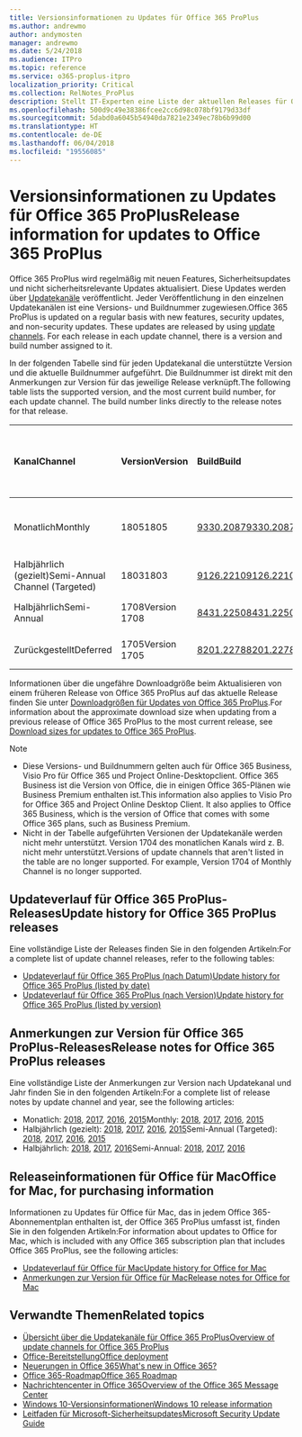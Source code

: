 ```yaml
---
title: Versionsinformationen zu Updates für Office 365 ProPlus
ms.author: andrewmo
author: andymosten
manager: andrewmo
ms.date: 5/24/2018
ms.audience: ITPro
ms.topic: reference
ms.service: o365-proplus-itpro
localization_priority: Critical
ms.collection: RelNotes_ProPlus
description: Stellt IT-Experten eine Liste der aktuellen Releases für Office 365 ProPlus für jeden Updatekanal sowie Links zu Anmerkungen zur Version und zum Updateverlauf zur Verfügung.
ms.openlocfilehash: 500d9c49e38386fcee2cc6d98c078bf9179d33df
ms.sourcegitcommit: 5dabd0a6045b54940da7821e2349ec78b6b99d00
ms.translationtype: HT
ms.contentlocale: de-DE
ms.lasthandoff: 06/04/2018
ms.locfileid: "19556085"
---
```

# <a name="release-information-for-updates-to-office-365-proplus"></a><span data-ttu-id="f040a-103">Versionsinformationen zu Updates für Office 365 ProPlus</span><span class="sxs-lookup"><span data-stu-id="f040a-103">Release information for updates to Office 365 ProPlus</span></span>

<span data-ttu-id="f040a-p101">Office 365 ProPlus wird regelmäßig mit neuen Features, Sicherheitsupdates und nicht sicherheitsrelevante Updates aktualisiert. Diese Updates werden über [Updatekanäle](https://docs.microsoft.com/deployoffice/overview-of-update-channels-for-office-365-proplus) veröffentlicht. Jeder Veröffentlichung in den einzelnen Updatekanälen ist eine Versions- und Buildnummer zugewiesen.</span><span class="sxs-lookup"><span data-stu-id="f040a-p101">Office 365 ProPlus is updated on a regular basis with new features, security updates, and non-security updates. These updates are released by using [update channels](https://docs.microsoft.com/deployoffice/overview-of-update-channels-for-office-365-proplus). For each release in each update channel, there is a version and build number assigned to it.</span></span> 

<span data-ttu-id="f040a-p102">In der folgenden Tabelle sind für jeden Updatekanal die unterstützte Version und die aktuelle Buildnummer aufgeführt. Die Buildnummer ist direkt mit den Anmerkungen zur Version für das jeweilige Release verknüpft.</span><span class="sxs-lookup"><span data-stu-id="f040a-p102">The following table lists the supported version, and the most current build number, for each update channel. The build number links directly to the release notes for that release.</span></span> 

  
|<span data-ttu-id="f040a-109">**Kanal**</span><span class="sxs-lookup"><span data-stu-id="f040a-109">**Channel**</span></span>|<span data-ttu-id="f040a-110">**Version**</span><span class="sxs-lookup"><span data-stu-id="f040a-110">**Version**</span></span>|<span data-ttu-id="f040a-111">**Build**</span><span class="sxs-lookup"><span data-stu-id="f040a-111">**Build**</span></span>|<span data-ttu-id="f040a-112">**Veröffentlichungsdatum**</span><span class="sxs-lookup"><span data-stu-id="f040a-112">**Release Date**</span></span>|<span data-ttu-id="f040a-113">**Aktuelle Version wird unterstützt bis**</span><span class="sxs-lookup"><span data-stu-id="f040a-113">**Current version supported until**</span></span>|
|:-----|:-----|:-----|:-----|:-----|
|<span data-ttu-id="f040a-114">Monatlich</span><span class="sxs-lookup"><span data-stu-id="f040a-114">Monthly</span></span>  <br/> |<span data-ttu-id="f040a-115">1805</span><span class="sxs-lookup"><span data-stu-id="f040a-115">1805</span></span>  <br/> |[<span data-ttu-id="f040a-116">9330.2087</span><span class="sxs-lookup"><span data-stu-id="f040a-116">9330.2087</span></span>](monthly-channel-2018.md#version-1805-may-24)  <br/> | <span data-ttu-id="f040a-117">24. Mai 2018</span><span class="sxs-lookup"><span data-stu-id="f040a-117">May 24, 2018</span></span>  <br/> |<span data-ttu-id="f040a-118">Veröffentlichung von Version 1806</span><span class="sxs-lookup"><span data-stu-id="f040a-118">Version 1806 is released</span></span> <br/>|
|<span data-ttu-id="f040a-119">Halbjährlich (gezielt)</span><span class="sxs-lookup"><span data-stu-id="f040a-119">Semi-Annual Channel (Targeted)</span></span>  <br/> |<span data-ttu-id="f040a-120">1803</span><span class="sxs-lookup"><span data-stu-id="f040a-120">1803</span></span>  <br/> |[<span data-ttu-id="f040a-121">9126.2210</span><span class="sxs-lookup"><span data-stu-id="f040a-121">9126.2210</span></span>](semi-annual-channel-targeted-2018.md#version-1803-may-18)  <br/> | <span data-ttu-id="f040a-122">18. Mai 2018</span><span class="sxs-lookup"><span data-stu-id="f040a-122">May 18, 2018</span></span>  <br/> |<span data-ttu-id="f040a-123">11. September 2018</span><span class="sxs-lookup"><span data-stu-id="f040a-123">September 11, 2018</span></span> <br/>|
|<span data-ttu-id="f040a-124">Halbjährlich</span><span class="sxs-lookup"><span data-stu-id="f040a-124">Semi-Annual</span></span> <br/> |<span data-ttu-id="f040a-125">1708</span><span class="sxs-lookup"><span data-stu-id="f040a-125">Version 1708</span></span>  <br/> | [<span data-ttu-id="f040a-126">8431.2250</span><span class="sxs-lookup"><span data-stu-id="f040a-126">8431.2250</span></span>](semi-annual-channel-2018.md#version-1708-may-8) <br/> |<span data-ttu-id="f040a-127">8. Mai 2018</span><span class="sxs-lookup"><span data-stu-id="f040a-127">May 8, 2018</span></span>  <br/> |<span data-ttu-id="f040a-128">12. März 2019</span><span class="sxs-lookup"><span data-stu-id="f040a-128">March 12, 2019</span></span> <br/>|
|<span data-ttu-id="f040a-129">Zurückgestellt</span><span class="sxs-lookup"><span data-stu-id="f040a-129">Deferred</span></span> <br/> |<span data-ttu-id="f040a-130">1705</span><span class="sxs-lookup"><span data-stu-id="f040a-130">Version 1705</span></span>  <br/> |[<span data-ttu-id="f040a-131">8201.2278</span><span class="sxs-lookup"><span data-stu-id="f040a-131">8201.2278</span></span>](semi-annual-channel-2018.md#version-1705-may-8)  <br/> | <span data-ttu-id="f040a-132">8. Mai 2018</span><span class="sxs-lookup"><span data-stu-id="f040a-132">May 8, 2018</span></span>  <br/> |<span data-ttu-id="f040a-133">10. Juli 2018</span><span class="sxs-lookup"><span data-stu-id="f040a-133">July 10, 2018</span></span> <br/>|

<span data-ttu-id="f040a-134">Informationen über die ungefähre Downloadgröße beim Aktualisieren von einem früheren Release von Office 365 ProPlus auf das aktuelle Release finden Sie unter [Downloadgrößen für Updates von Office 365 ProPlus](download-sizes-office365-proplus-updates.md).</span><span class="sxs-lookup"><span data-stu-id="f040a-134">For information about the approximate download size when updating from a previous release of Office 365 ProPlus to the most current release, see [Download sizes for updates to Office 365 ProPlus](download-sizes-office365-proplus-updates.md).</span></span>

> [!NOTE]
> - <span data-ttu-id="f040a-p103">Diese Versions- und Buildnummern gelten auch für Office 365 Business, Visio Pro für Office 365 und Project Online-Desktopclient. Office 365 Business ist die Version von Office, die in einigen Office 365-Plänen wie Business Premium enthalten ist.</span><span class="sxs-lookup"><span data-stu-id="f040a-p103">This information also applies to Visio Pro for Office 365 and Project Online Desktop Client. It also applies to Office 365 Business, which is the version of Office that comes with some Office 365 plans, such as Business Premium.</span></span>
> - <span data-ttu-id="f040a-p104">Nicht in der Tabelle aufgeführten Versionen der Updatekanäle werden nicht mehr unterstützt. Version 1704 des monatlichen Kanals wird z. B. nicht mehr unterstützt.</span><span class="sxs-lookup"><span data-stu-id="f040a-p104">Versions of update channels that aren't listed in the table are no longer supported. For example, Version 1704 of Monthly Channel is no longer supported.</span></span> 


## <a name="update-history-for-office-365-proplus-releases"></a><span data-ttu-id="f040a-139">Updateverlauf für Office 365 ProPlus-Releases</span><span class="sxs-lookup"><span data-stu-id="f040a-139">Update history for Office 365 ProPlus releases</span></span>

<span data-ttu-id="f040a-140">Eine vollständige Liste der Releases finden Sie in den folgenden Artikeln:</span><span class="sxs-lookup"><span data-stu-id="f040a-140">For a complete list of update channel releases, refer to the following tables:</span></span>
 - [<span data-ttu-id="f040a-141">Updateverlauf für Office 365 ProPlus (nach Datum)</span><span class="sxs-lookup"><span data-stu-id="f040a-141">Update history for Office 365 ProPlus (listed by date)</span></span>](update-history-office365-proplus-by-date.md)
 - [<span data-ttu-id="f040a-142">Updateverlauf für Office 365 ProPlus (nach Version)</span><span class="sxs-lookup"><span data-stu-id="f040a-142">Update history for Office 365 ProPlus (listed by version)</span></span>](update-history-office365-proplus-by-version.md)

## <a name="release-notes-for-office-365-proplus-releases"></a><span data-ttu-id="f040a-143">Anmerkungen zur Version für Office 365 ProPlus-Releases</span><span class="sxs-lookup"><span data-stu-id="f040a-143">Release notes for Office 365 ProPlus releases</span></span>

<span data-ttu-id="f040a-144">Eine vollständige Liste der Anmerkungen zur Version nach Updatekanal und Jahr finden Sie in den folgenden Artikeln:</span><span class="sxs-lookup"><span data-stu-id="f040a-144">For a complete list of release notes by update channel and year, see the following articles:</span></span>
 - <span data-ttu-id="f040a-145">Monatlich: [2018](monthly-channel-2018.md), [2017](monthly-channel-2017.md), [2016](monthly-channel-2016.md), [2015](monthly-channel-2015.md)</span><span class="sxs-lookup"><span data-stu-id="f040a-145">Monthly: [2018](monthly-channel-2018.md), [2017](monthly-channel-2017.md), [2016](monthly-channel-2016.md), [2015](monthly-channel-2015.md)</span></span>
 - <span data-ttu-id="f040a-146">Halbjährlich (gezielt): [2018](semi-annual-channel-targeted-2018.md), [2017](semi-annual-channel-targeted-2017.md), [2016](semi-annual-channel-targeted-2016.md), [2015](semi-annual-channel-targeted-2015.md)</span><span class="sxs-lookup"><span data-stu-id="f040a-146">Semi-Annual (Targeted): [2018](semi-annual-channel-targeted-2018.md), [2017](semi-annual-channel-targeted-2017.md), [2016](semi-annual-channel-targeted-2016.md), [2015](semi-annual-channel-targeted-2015.md)</span></span>
 - <span data-ttu-id="f040a-147">Halbjährlich: [2018](semi-annual-channel-2018.md), [2017](semi-annual-channel-2017.md), [2016](semi-annual-channel-2016.md)</span><span class="sxs-lookup"><span data-stu-id="f040a-147">Semi-Annual: [2018](semi-annual-channel-2018.md), [2017](semi-annual-channel-2017.md), [2016](semi-annual-channel-2016.md)</span></span>

## <a name="office-for-mac-release-information"></a><span data-ttu-id="f040a-148">Releaseinformationen für Office für Mac</span><span class="sxs-lookup"><span data-stu-id="f040a-148">Office for Mac, for purchasing information</span></span>

<span data-ttu-id="f040a-149">Informationen zu Updates für Office für Mac, das in jedem Office 365-Abonnementplan enthalten ist, der Office 365 ProPlus umfasst ist, finden Sie in den folgenden Artikeln:</span><span class="sxs-lookup"><span data-stu-id="f040a-149">For information about updates to Office for Mac, which is included with any Office 365 subscription plan that includes Office 365 ProPlus, see the following articles:</span></span>
 - [<span data-ttu-id="f040a-150">Updateverlauf für Office für Mac</span><span class="sxs-lookup"><span data-stu-id="f040a-150">Update history for Office for Mac</span></span>](update-history-office-for-mac.md)
 - [<span data-ttu-id="f040a-151">Anmerkungen zur Version für Office für Mac</span><span class="sxs-lookup"><span data-stu-id="f040a-151">Release notes for Office for Mac</span></span>](release-notes-office-for-mac.md)


## <a name="related-topics"></a><span data-ttu-id="f040a-152">Verwandte Themen</span><span class="sxs-lookup"><span data-stu-id="f040a-152">Related topics</span></span>

- [<span data-ttu-id="f040a-153">Übersicht über die Updatekanäle für Office 365 ProPlus</span><span class="sxs-lookup"><span data-stu-id="f040a-153">Overview of update channels for Office 365 ProPlus</span></span>](https://docs.microsoft.com/deployoffice/overview-of-update-channels-for-office-365-proplus)
- [<span data-ttu-id="f040a-154">Office-Bereitstellung</span><span class="sxs-lookup"><span data-stu-id="f040a-154">Office deployment</span></span>](https://docs.microsoft.com/deployoffice/)
- [<span data-ttu-id="f040a-155">Neuerungen in Office 365</span><span class="sxs-lookup"><span data-stu-id="f040a-155">What's new in Office 365?</span></span>](https://support.office.com/article/95c8d81d-08ba-42c1-914f-bca4603e1426)
- [<span data-ttu-id="f040a-156">Office 365-Roadmap</span><span class="sxs-lookup"><span data-stu-id="f040a-156">Office 365 Roadmap</span></span>](https://products.office.com/business/office-365-roadmap)
- [<span data-ttu-id="f040a-157">Nachrichtencenter in Office 365</span><span class="sxs-lookup"><span data-stu-id="f040a-157">Overview of the Office 365 Message Center</span></span>](https://support.office.com/article/38fb3333-bfcc-4340-a37b-deda509c2093)
- [<span data-ttu-id="f040a-158">Windows 10-Versionsinformationen</span><span class="sxs-lookup"><span data-stu-id="f040a-158">Windows 10 release information</span></span>](https://www.microsoft.com/itpro/windows-10/release-information)
- [<span data-ttu-id="f040a-159">Leitfaden für Microsoft-Sicherheitsupdates</span><span class="sxs-lookup"><span data-stu-id="f040a-159">Microsoft Security Update Guide</span></span>](https://portal.msrc.microsoft.com/)
